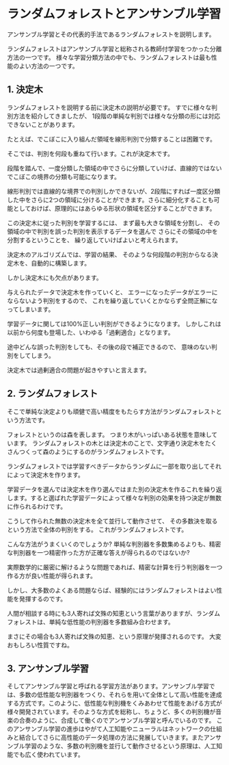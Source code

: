 # ランダムフォレストとアンサンブル学習

アンサンブル学習とその代表的手法であるランダムフォレストを説明します。

ランダムフォレストはアンサンブル学習と総称される教師付学習をつかった分離方法の一つです。
様々な学習分類方法の中でも、ランダムフォレストは最も性能のよい方法の一つです。

## 1. 決定木

ランダムフォレストを説明する前に決定木の説明が必要です。
すでに様々な判別方法を紹介してきましたが、
1段階の単純な判別では様々な分類の形には対応できないことがあります。

たとえば、でこぼこに入り組んだ領域を線形判別で分類することは困難です。

そこでは、判別を何段も重ねて行います。これが決定木です。

段階を踏んで、一度分類した領域の中でさらに分類していけば、直線的ではないでこぼこの境界の分類も可能になります。

線形判別では直線的な境界での判別しかできないが、2段階にすれば一度区分類した中をさらに2つの領域に分けることができます。さらに細分化することも可能としておけば、原理的にはあらゆる形状の領域を区分することができます。

この決定木に従った判別を学習するには、
まず最も大きな領域を分割し、
その領域の中で判別を誤った判別を表示するデータを選んで
さらにその領域の中を分割するということを、
繰り返していけばよいと考えられます。

決定木のアルゴリズムでは、学習の結果、
そのような何段階の判別からなる決定木を、自動的に構築します。

しかし決定木にも欠点があります。

与えられたデータで決定木を作っていくと、
エラーになったデータがエラーにならないよう判別をするので、
これを繰り返していくとかならず全問正解になってしまいます。

学習データに関しては100%正しい判別ができるようになります。
しかしこれは以前から何度も登場した、いわゆる「過剰適合」となります。

途中どんな誤った判別をしても、その後の段で補正できるので、
意味のない判別をしてしまう。

決定木では過剰適合の問題が起きやすいと言えます。

## 2. ランダムフォレスト
そこで単純な決定よりも頑健で高い精度をもたらす方法がランダムフォレストという方法です。

フォレストというのは森を表します。
つまり木がいっぱいある状態を意味しています。
ランダムフォレストの木とは決定木のことで、文字通り決定木をたくさんつくって森のようにするのがランダムフォレストです。

ランダムフォレストでは学習すべきデータからランダムに一部を取り出してそれによって決定木を作ります。

学習データを選んでは決定木を作り選んではまた別の決定木を作るこれを繰り返します。すると選ばれた学習データによって様々な判別の効果を持つ決定が無数に作られるわけです。

こうして作られた無数の決定木を全て並行して動作させて、
その多数決を取るという方法で全体の判別をする。
これがランダムフォレストです。

こんな方法がうまくいくのでしょうか?
単純な判別器を多数集めるよりも、精密な判別器を一つ精密作った方が正確な答えが得られるのではないか?

実際数学的に厳密に解けるような問題であれば、精密な計算を行う判別器を一つ作る方が良い性能が得られます。

しかし、大多数のよくある問題ならば、経験的にはランダムフォレストはよい性能を発揮するのです。

人間が相談する時にも3人寄れば文殊の知恵という言葉がありますが、ランダムフォレストは、単純な低性能の判別器を多数組み合わせます。

まさにその場合も3人寄れば文殊の知恵、という原理が発揮されるのです。
大変おもしろい性質ですね。

## 3. アンサンブル学習

そしてアンサンブル学習と呼ばれる学習方法があります。アンサンブル学習では、多数の低性能な判別器をつくり、それらを用いて全体として高い性能を達成する方式です。このように、低性能な判別機をくみあわせて性能をあげる方式が様々開発されています。そのような方式を総称し、ちょうど、多くの判別機が音楽の合奏のように、合成して働くのでアンサンブル学習と呼んでいるのです。
このアンサンブル学習の進歩はやがて人工知能やニューラルはネットワークの仕組みと結合してさらに高性能のデータ処理の方法に発展していきます。またアンサンブル学習のような、多数の判別機を並行して動作させるという原理は、人工知能でも広く使われています。

